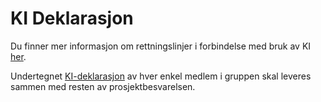 # KI Deklarasjon

Du finner mer informasjon om rettningslinjer i forbindelse med bruk av KI [her](https://i.ntnu.no/wiki/-/wiki/Norsk/Kunstig+intelligens+i+bachelor-+og+masteroppgaver).

Undertegnet [KI-deklarasjon](./ki-deklarasjon.pdf) av hver enkel medlem i gruppen skal leveres sammen med resten av prosjektbesvarelsen.
